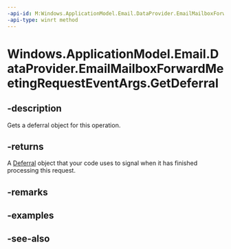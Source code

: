 ```yaml
---
-api-id: M:Windows.ApplicationModel.Email.DataProvider.EmailMailboxForwardMeetingRequestEventArgs.GetDeferral
-api-type: winrt method
---
```


<!-- Method syntax
public Windows.Foundation.Deferral GetDeferral()
-->

# Windows.ApplicationModel.Email.DataProvider.EmailMailboxForwardMeetingRequestEventArgs.GetDeferral

## -description
Gets a deferral object for this operation.

## -returns
A [Deferral](../windows.foundation/deferral.md) object that your code uses to signal when it has finished processing this request.

## -remarks

## -examples

## -see-also
